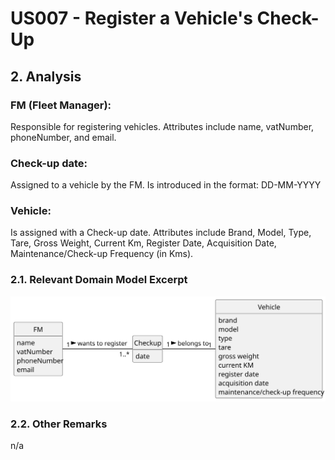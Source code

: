 # US007 - Register a Vehicle's Check-Up

## 2. Analysis

### FM (Fleet Manager):
Responsible for registering vehicles.
Attributes include name, vatNumber, phoneNumber, and email.

### Check-up date:
Assigned to a vehicle by the FM.
Is introduced in the format: DD-MM-YYYY

### Vehicle:
Is assigned with a Check-up date.
Attributes include Brand, Model, Type, Tare, Gross Weight, Current Km, Register Date, Acquisition Date, Maintenance/Check-up Frequency (in Kms).

### 2.1. Relevant Domain Model Excerpt 

![Domain Model](svg/us007-domain-model.svg)

### 2.2. Other Remarks
n/a
